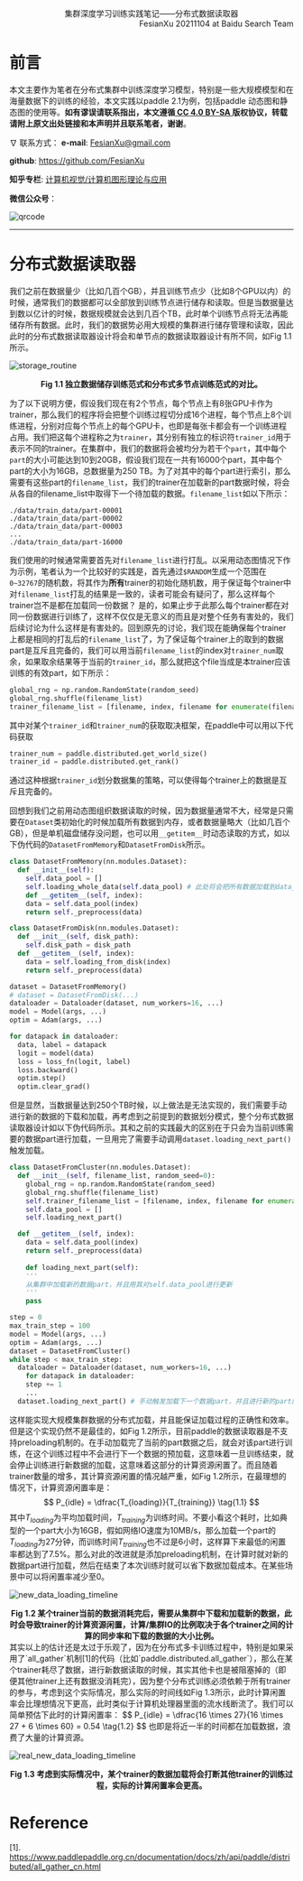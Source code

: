 <div align='center'>
  集群深度学习训练实践笔记——分布式数据读取器
</div>

<div align='right'>
  FesianXu 20211104 at Baidu Search Team
</div>

# 前言

本文主要作为笔者在分布式集群中训练深度学习模型，特别是一些大规模模型和在海量数据下的训练的经验，本文实践以paddle 2.1为例，包括paddle 动态图和静态图的使用等。**如有谬误请联系指出，本文遵循[ CC 4.0 BY-SA ](http://creativecommons.org/licenses/by-sa/4.0/)版权协议，转载请附上原文出处链接和本声明并且联系笔者，谢谢**。

$\nabla$ 联系方式：
**e-mail**: FesianXu@gmail.com

**github**: https://github.com/FesianXu

**知乎专栏**: [计算机视觉/计算机图形理论与应用](https://zhuanlan.zhihu.com/c_1265262560611299328)

**微信公众号**：

![qrcode][qrcode]



----



# 分布式数据读取器

我们之前在数据量少（比如几百个GB），并且训练节点少（比如8个GPU以内）的时候，通常我们的数据都可以全部放到训练节点进行储存和读取。但是当数据量达到数以亿计的时候，数据规模就会达到几百个TB，此时单个训练节点将无法再能储存所有数据。此时，我们的数据势必用大规模的集群进行储存管理和读取，因此此时的分布式数据读取器设计将会和单节点的数据读取器设计有所不同，如Fig 1.1所示。

![storage_routine][storage_routine]

<div align='center'>
  <b>
    Fig 1.1 独立数据储存训练范式和分布式多节点训练范式的对比。
  </b>
</div>

为了以下说明方便，假设我们现在有2个节点，每个节点上有8张GPU卡作为trainer，那么我们的程序将会把整个训练过程切分成16个进程，每个节点上8个训练进程，分别对应每个节点上的每个GPU卡，也即是每张卡都会有一个训练进程占用。我们把这每个进程称之为`trainer`，其分别有独立的标识符`trainer_id`用于表示不同的trainer。在集群中，我们的数据将会被均分为若干个`part`，其中每个`part`的大小可能达到10到20GB，假设我们现在一共有16000个part，其中每个part的大小为16GB，总数据量为250 TB。为了对其中的每个part进行索引，那么需要有这些part的`filename_list`，我们的trainer在加载新的part数据时候，将会从各自的filename_list中取得下一个待加载的数据。`filename_list`如以下所示：

```shell
./data/train_data/part-00001
./data/train_data/part-00002
./data/train_data/part-00003
...
./data/train_data/part-16000
```

我们使用的时候通常需要首先对`filename_list`进行打乱。以采用动态图情况下作为示例，笔者认为一个比较好的实践是，首先通过`$RANDOM`生成一个范围在`0~32767`的随机数，将其作为**所有**trainer的初始化随机数，用于保证每个trainer中对`filename_list`打乱的结果是一致的，读者可能会有疑问了，那么这样每个trainer岂不是都在加载同一份数据？ 是的，如果止步于此那么每个trainer都在对同一份数据进行训练了，这样不仅仅是无意义的而且是对整个任务有害处的，我们后续讨论为什么这样是有害处的。回到原先的讨论，我们现在能确保每个trainer上都是相同的打乱后的`filename_list`了，为了保证每个trainer上的取到的数据part是互斥且完备的，我们可以用当前`filename_list`的index对`trainer_num`取余，如果取余结果等于当前的`trainer_id`，那么就把这个file当成是本trainer应该训练的有效part，如下所示：

```python
global_rng = np.random.RandomState(random_seed)
global_rng.shuffle(filename_list)
trainer_filename_list = [filename, index, filename for enumerate(filename_list) if index % trainer_num == trainer_id]
```

其中对某个`trainer_id`和`trainer_num`的获取取决框架，在paddle中可以用以下代码获取

```python
trainer_num = paddle.distributed.get_world_size()
trainer_id = paddle.distributed.get_rank()
```

通过这种根据`trainer_id`划分数据集的策略，可以使得每个trainer上的数据是互斥且完备的。

回想到我们之前用动态图组织数据读取的时候，因为数据量通常不大，经常是只需要在`Dataset`类初始化的时候加载所有数据到内存，或者数据量略大（比如几百个GB），但是单机磁盘储存没问题，也可以用`__getitem__`时动态读取的方式，如以下伪代码的`DatasetFromMemory`和`DatasetFromDisk`所示。

```python
class DatasetFromMemory(nn.modules.Dataset):
  def __init__(self):
    self.data_pool = []
    self.loading_whole_data(self.data_pool) # 此处将会把所有数据加载到data_pool中，通过index索引可以在__getitem__中进行检索
	def __getitem__(self, index):
    data = self.data_pool(index)
    return self._preprocess(data)

class DatasetFromDisk(nn.modules.Dataset):
  def __init__(self, disk_path):
    self.disk_path = disk_path
  def __getitem__(self, index):
    data = self.loading_from_disk(index)
    return self._preprocess(data)

dataset = DatasetFromMemory()
# dataset = DatasetFromDisk(...)
dataloader = Dataloader(dataset, num_workers=16, ...)
model = Model(args, ...)
optim = Adam(args, ...)

for datapack in dataloader:
  data, label = datapack
  logit = model(data)
  loss = loss_fn(logit, label)
  loss.backward()
  optim.step()
  optim.clear_grad()
```

但是显然，当数据量达到250个TB时候，以上做法是无法实现的，我们需要手动进行新的数据的下载和加载，再考虑到之前提到的数据划分模式，整个分布式数据读取器设计如以下伪代码所示。其和之前的实践最大的区别在于只会为当前训练需要的数据part进行加载，一旦用完了需要手动调用`dataset.loading_next_part()`触发加载。

```python
class DatasetFromCluster(nn.modules.Dataset):
  def __init__(self, filename_list, random_seed=0):
    global_rng = np.random.RandomState(random_seed)
    global_rng.shuffle(filename_list)
    self.trainer_filename_list = [filename, index, filename for enumerate(filename_list) if index % trainer_num == trainer_id]
    self.data_pool = []
    self.loading_next_part()

  def __getitem__(self, index):
    data = self.data_pool(index)
    return self._preprocess(data)
    
	def loading_next_part(self):
    '''
    从集群中加载新的数据part，并且用其对self.data_pool进行更新
    '''
    pass

step = 0
max_train_step = 100
model = Model(args, ...)
optim = Adam(args, ...)
dataset = DatasetFromCluster()
while step < max_train_step:
  dataloader = Dataloader(dataset, num_workers=16, ...)
	for datapack in dataloader:
    step += 1
    ...
  dataset.loading_next_part() # 手动触发加载下一个数据part，并且进行新的part的训练。
```

这样能实现大规模集群数据的分布式加载，并且能保证加载过程的正确性和效率。但是这个实现仍然不是最佳的，如Fig 1.2所示，目前paddle的数据读取器是不支持preloading机制的。在手动加载完了当前的part数据之后，就会对该part进行训练，在这个训练过程中不会进行下一个数据的预加载，这意味着一旦训练结束，就会停止训练进行新数据的加载，这意味着这部分的计算资源闲置了。而且随着trainer数量的增多，其计算资源闲置的情况越严重，如Fig 1.2所示，在最理想的情况下，计算资源闲置率是：
$$
P_{idle} = \dfrac{T_{loading}}{T_{training}}
\tag{1.1}
$$
其中$T_{loading}$为平均加载时间，$T_{training}$为训练时间。不要小看这个耗时，比如典型的一个part大小为16GB，假如网络IO速度为10MB/s，那么加载一个part的$T_{loading}$​为27分钟​，而训练时间$T_{training}$也不过是6小时，这样算下来最低的闲置率都达到了$7.5\%$。那么对此的改进就是添加preloading机制，在计算时就对新的数据part进行加载，然后在结束了本次训练时就可以省下数据加载成本。在某些场景中可以将闲置率减少至0。

![new_data_loading_timeline][new_data_loading_timeline]

<div align='center'>
  <b>
    Fig 1.2 某个trainer当前的数据消耗完后，需要从集群中下载和加载新的数据，此时会导致trainer的计算资源闲置，计算/集群IO的比例取决于各个trainer之间的计算的同步率和下载的数据的大小比例。
  </b>
</div>
其实以上的估计还是太过于乐观了，因为在分布式多卡训练过程中，特别是如果采用了`all_gather`机制[1]的代码（比如`paddle.distributed.all_gather`），那么在某个trainer耗尽了数据，进行新数据读取的时候，其实其他卡也是被阻塞掉的（即便其他trainer上还有数据没消耗完），因为整个分布式训练必须依赖于所有trainer的参与，考虑到这个实际情况，那么实际的时间线如Fig 1.3所示，此时计算闲置率会比理想情况下更高，此时类似于计算机处理器里面的流水线断流了。我们可以简单预估下此时的计算闲置率：
$$
P_{idle} = \dfrac{16 \times 27}{16 \times 27 + 6 \times 60} = 0.54
\tag{1.2}
$$
也即是将近一半的时间都在加载数据，浪费了大量的计算资源。

![real_new_data_loading_timeline][real_new_data_loading_timeline]

<div align='center'>
  <b>
    Fig 1.3 考虑到实际情况中，某个trainer的数据加载将会打断其他trainer的训练过程，实际的计算闲置率会更高。
  </b>
</div>







# Reference

[1]. https://www.paddlepaddle.org.cn/documentation/docs/zh/api/paddle/distributed/all_gather_cn.html






[qrcode]: ./imgs/qrcode.jpg
[storage_routine]: ./imgs/storage_routine.png
[new_data_loading_timeline]: ./imgs/new_data_loading_timeline.png

[real_new_data_loading_timeline]: ./imgs/real_new_data_loading_timeline.png

